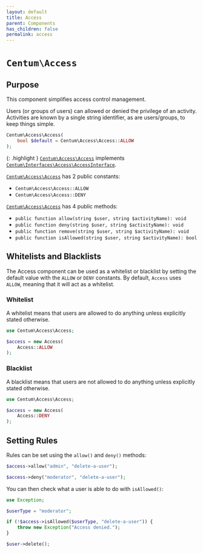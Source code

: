 ```yaml
---
layout: default
title: Access
parent: Components
has_children: false
permalink: access
---
```




# `Centum\Access`

## Purpose

This component simplifies access control management.

Users (or groups of users) can allowed or denied the privilege of an activity.
Activities are known by a single string identifier, as are users/groups, to keep things simple.

```php
Centum\Access\Access(
    bool $default = Centum\Access\Access::ALLOW
);
```

{: .highlight }
[`Centum\Access\Access`](https://github.com/SidRoberts/centum/blob/development/src/Access/Access.php) implements [`Centum\Interfaces\Access\AccessInterface`](https://github.com/SidRoberts/centum/blob/development/src/Interfaces/Access/AccessInterface.php).

[`Centum\Access\Access`](https://github.com/SidRoberts/centum/blob/development/src/Access/Access.php) has 2 public constants:

- `Centum\Access\Access::ALLOW`
- `Centum\Access\Access::DENY`

[`Centum\Access\Access`](https://github.com/SidRoberts/centum/blob/development/src/Access/Access.php) has 4 public methods:

- `public function allow(string $user, string $activityName): void`
- `public function deny(string $user, string $activityName): void`
- `public function remove(string $user, string $activityName): void`
- `public function isAllowed(string $user, string $activityName): bool`



## Whitelists and Blacklists

The Access component can be used as a whitelist or blacklist by setting the default value with the `ALLOW` or `DENY` constants.
By default, `Access` uses `ALLOW`, meaning that it will act as a whitelist.

### Whitelist

A whitelist means that users are allowed to do anything unless explicitly stated otherwise.

```php
use Centum\Access\Access;

$access = new Access(
    Access::ALLOW
);
```

### Blacklist

A blacklist means that users are not allowed to do anything unless explicitly stated otherwise.

```php
use Centum\Access\Access;

$access = new Access(
    Access::DENY
);
```



## Setting Rules

Rules can be set using the `allow()` and `deny()` methods:

```php
$access->allow("admin", "delete-a-user");
```

```php
$access->deny("moderator", "delete-a-user");
```

You can then check what a user is able to do with `isAllowed()`:

```php
use Exception;

$userType = "moderator";

if (!$access->isAllowed($userType, "delete-a-user")) {
    throw new Exception("Access denied.");
}

$user->delete();
```
